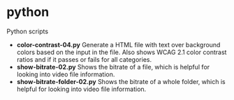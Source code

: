 # python
Python scripts

-  **color-contrast-04.py** Generate a HTML file with text over background colors based on the input in the file. Also shows WCAG 2.1 color contrast ratios and if it passes or fails for all categories.
- **show-bitrate-02.py** Shows the bitrate of a file, which is helpful for looking into video file information.
- **show-bitrate-folder-02.py** Shows the bitrate of a whole folder, which is helpful for looking into video file information.
